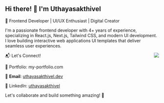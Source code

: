 ## Hi there! 👋 I'm Uthayasakthivel

🚀 Frontend Developer | UI/UX Enthusiast | Digital Creator

I'm a passionate frontend developer with 4+ years of experience, specializing in React.js, Next.js, Tailwind CSS, and modern UI development. I love building interactive web applications UI templates that deliver seamless user experiences.

<img align="right" src="[https://media.tenor.com/Ug6cbVA1ZsMAAAAM/developer.gif](https://i.pinimg.com/originals/bc/1c/5c/bc1c5caa5be55e8a602fd5ec390e8fd0.gif)">


📬 Let's Connect!

💼 Portfolio: my-portfolio.com

📩 **Email**: [uthayasakthivel.dev](mailto:uthayasakthivel.dev@gmail.com)

🔗 LinkedIn: [uthayasakthivel](https://www.linkedin.com/in/uthaya-sakthivel-career/)

Let's collaborate and build something amazing! 🚀
